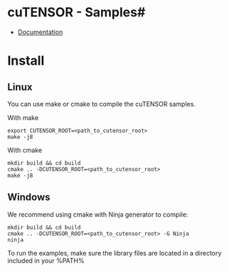 # cuTENSOR - Samples#

* [Documentation](https://docs.nvidia.com/cuda/cutensor/index.html)

# Install

## Linux 

You can use make or cmake to compile the cuTENSOR samples.

With make

```
export CUTENSOR_ROOT=<path_to_cutensor_root>
make -j8
```

With cmake

```
mkdir build && cd build
cmake .. -DCUTENSOR_ROOT=<path_to_cutensor_root>
make -j8
```

## Windows

We recommend using cmake with Ninja generator to compile:

```
mkdir build && cd build
cmake .. -DCUTENSOR_ROOT=<path_to_cutensor_root> -G Ninja
ninja
```

To run the examples, make sure the library files are located in a directory included in your %PATH%
